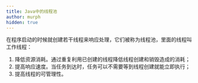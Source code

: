 ```yaml
---
title: Java中的线程池
author: murph
hidden: true
---
```


在程序启动的时候就创建若干线程来响应处理，它们被称为线程池，里面的线程叫工作线程：

<!--more-->

1. 降低资源消耗。通过重复利用已创建的线程降低线程创建和销毁造成的消耗；
2. 提高响应速度。当任务到达时，任务可以不需要等到线程创建就能立即执行；
3. 提高线程的可管理性。 